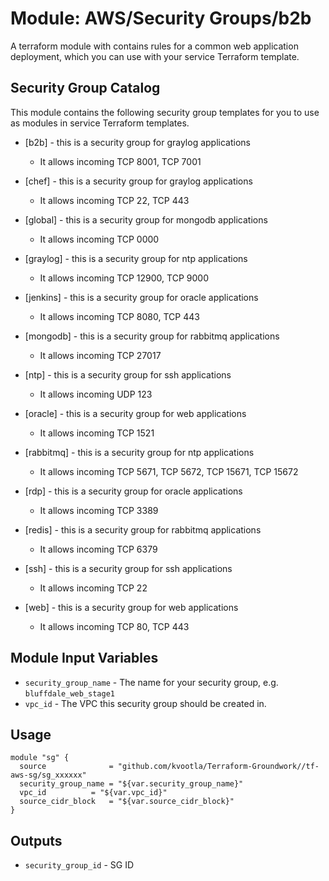 Module: AWS/Security Groups/b2b
===============================

A terraform module with contains rules for a common web application deployment, which you can use with your service Terraform template.

Security Group Catalog
----------------------

This module contains the following security group templates for you to use as modules in service Terraform templates.

- [b2b] - this is a security group for graylog applications
    - It allows incoming TCP 8001, TCP 7001

- [chef] - this is a security group for graylog applications
    - It allows incoming TCP 22, TCP 443

- [global] - this is a security group for mongodb applications
    - It allows incoming TCP 0000

- [graylog] - this is a security group for ntp applications
    - It allows incoming TCP 12900, TCP 9000

- [jenkins] - this is a security group for oracle applications
    - It allows incoming TCP 8080, TCP 443

- [mongodb] - this is a security group for rabbitmq applications
    - It allows incoming TCP 27017

- [ntp] - this is a security group for ssh applications
    - It allows incoming UDP 123

- [oracle] - this is a security group for web applications
    - It allows incoming TCP 1521

- [rabbitmq] - this is a security group for ntp applications
    - It allows incoming TCP 5671, TCP 5672, TCP 15671, TCP 15672

- [rdp] - this is a security group for oracle applications
    - It allows incoming TCP 3389

- [redis] - this is a security group for rabbitmq applications
    - It allows incoming TCP 6379

- [ssh] - this is a security group for ssh applications
    - It allows incoming TCP 22

- [web] - this is a security group for web applications
    - It allows incoming TCP 80, TCP 443


Module Input Variables
----------------------

- `security_group_name` - The name for your security group, e.g. `bluffdale_web_stage1`
- `vpc_id`              - The VPC this security group should be created in.

Usage
-----

```hcl
module "sg" {
  source              = "github.com/kvootla/Terraform-Groundwork//tf-aws-sg/sg_xxxxxx"
  security_group_name = "${var.security_group_name}"
  vpc_id  	      = "${var.vpc_id}"
  source_cidr_block   = "${var.source_cidr_block}"
}
```

Outputs
-------

- `security_group_id` - SG ID
